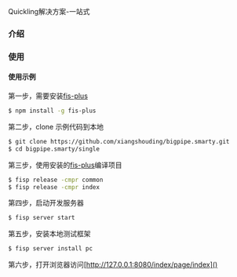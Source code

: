Quickling解决方案-一站式

### 介绍

### 使用

#### 使用示例

第一步，需要安装[fis-plus][0]

```bash
$ npm install -g fis-plus
```

第二步，clone 示例代码到本地

```bash
$ git clone https://github.com/xiangshouding/bigpipe.smarty.git
$ cd bigpipe.smarty/single
```

第三步，使用安装的[fis-plus][0]编译项目

```bash
$ fisp release -cmpr common
$ fisp release -cmpr index
```

第四步，启动开发服务器

```bash
$ fisp server start
```

第五步，安装本地测试框架

```bash
$ fisp server install pc
```

第六步，打开浏览器访问[http://127.0.0.1:8080/index/page/index]()


[0]: https://github.com/xiangshouding/bigpipe.smarty.git "BigPipe.smarty"
